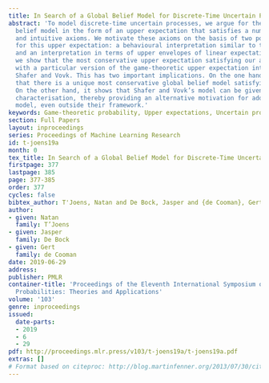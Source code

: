 ```yaml
---
title: In Search of a Global Belief Model for Discrete-Time Uncertain Processes
abstract: 'To model discrete-time uncertain processes, we argue for the use of a global
  belief model in the form of an upper expectation that satisfies a number of simple
  and intuitive axioms. We motivate these axioms on the basis of two possible interpretations
  for this upper expectation: a behavioural interpretation similar to that of Walley’s,
  and an interpretation in terms of upper envelopes of linear expectations. Subsequently,
  we show that the most conservative upper expectation satisfying our axioms coincides
  with a particular version of the game-theoretic upper expectation introduced by
  Shafer and Vovk. This has two important implications. On the one hand, it guarantees
  that there is a unique most conservative global belief model satisfying our axioms.
  On the other hand, it shows that Shafer and Vovk’s model can be given an axiomatic
  characterisation, thereby providing an alternative motivation for adopting this
  model, even outside their framework.'
keywords: Game-theoretic probability, Upper expectations, Uncertain processes, Coherence
section: Full Papers
layout: inproceedings
series: Proceedings of Machine Learning Research
id: t-joens19a
month: 0
tex_title: In Search of a Global Belief Model for Discrete-Time Uncertain Processes
firstpage: 377
lastpage: 385
page: 377-385
order: 377
cycles: false
bibtex_author: T'Joens, Natan and De Bock, Jasper and {de Cooman}, Gert
author:
- given: Natan
  family: T’Joens
- given: Jasper
  family: De Bock
- given: Gert
  family: de Cooman
date: 2019-06-29
address: 
publisher: PMLR
container-title: 'Proceedings of the Eleventh International Symposium on Imprecise
  Probabilities: Theories and Applications'
volume: '103'
genre: inproceedings
issued:
  date-parts:
  - 2019
  - 6
  - 29
pdf: http://proceedings.mlr.press/v103/t-joens19a/t-joens19a.pdf
extras: []
# Format based on citeproc: http://blog.martinfenner.org/2013/07/30/citeproc-yaml-for-bibliographies/
---
```

